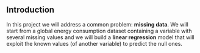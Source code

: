 ## Introduction

In this project we will address a common problem: **missing data**. We will start from a global energy consumption dataset containing a variable with several missing values and we will build a **linear regression** model that will exploit the known values (of another variable) to predict the null ones.